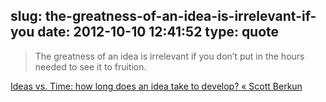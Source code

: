 slug: the-greatness-of-an-idea-is-irrelevant-if-you
date: 2012-10-10 12:41:52
type: quote
---

> The greatness of an idea is irrelevant if you don’t put in the hours needed to see it to fruition.

[Ideas vs. Time: how long does an idea take to develop? « Scott Berkun](http://www.scottberkun.com/blog/2012/ideas-vs-time/)
